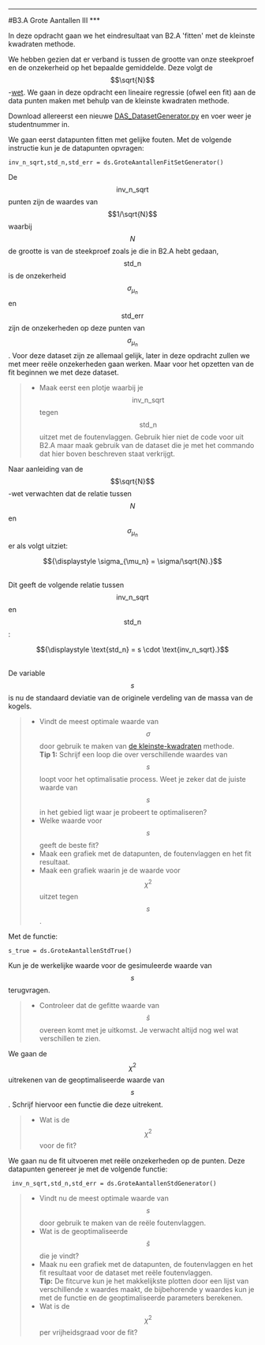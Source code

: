 *****
<a name="B3.A"></a>

#B3.A Grote Aantallen III ***

In deze opdracht gaan we het eindresultaat van B2.A 'fitten' met de kleinste kwadraten methode. 

We hebben gezien dat er verband is tussen de grootte van onze steekproef en de onzekerheid op het bepaalde gemiddelde. Deze volgt de $$\sqrt{N}$$-[wet](/blok-2/wet-van-grote-aantallen). We gaan in deze opdracht een lineaire regressie (ofwel een fit) aan de data punten maken met behulp van de kleinste kwadraten methode. 

Download allereerst een nieuwe [DAS_DatasetGenerator.py](DAS_DatasetGenerator.py) en voer weer je studentnummer in. 

We gaan eerst datapunten fitten met gelijke fouten.
Met de volgende instructie kun je de datapunten opvragen: 

	inv_n_sqrt,std_n,std_err = ds.GroteAantallenFitSetGenerator() 

De $$\text{inv_n_sqrt}$$ punten zijn de waardes van $$1/\sqrt{N}$$ waarbij $$N$$ de grootte is van de steekproef zoals je die in B2.A hebt gedaan, $$\text{std_n}$$ is de onzekerheid $$\sigma_{\mu_n}$$ en $$\text{std_err}$$ zijn de onzekerheden op deze punten van $$\sigma_{\mu_n}$$. Voor deze dataset zijn ze allemaal gelijk, later in deze opdracht zullen we met meer reële onzekerheden gaan werken. Maar voor het opzetten van de fit beginnen we met deze dataset.

> * Maak eerst een plotje waarbij je $$\text{inv_n_sqrt}$$ tegen $$\text{std_n}$$ uitzet met de foutenvlaggen. Gebruik hier niet de code voor uit B2.A maar maak gebruik van de dataset die je met het commando dat hier boven beschreven staat verkrijgt.

Naar aanleiding van de $$\sqrt{N}$$-wet verwachten dat de relatie tussen $$N$$ en $$\sigma_{\mu_n}$$ er als volgt uitziet:<br>
<center>$${\displaystyle \sigma_{\mu_n} = \sigma/\sqrt{N}.}$$</center><br>

Dit geeft de volgende relatie tussen 
$$\text{inv_n_sqrt}$$ en $$\text{std_n}$$:<br>

<center>$${\displaystyle \text{std_n} = s \cdot \text{inv_n_sqrt}.}$$</center><br>

De variable $$s$$ is nu de standaard deviatie van de originele verdeling van de massa van de kogels.

> * Vindt de meest optimale waarde van $$\sigma$$ door gebruik te maken van [de kleinste-kwadraten](/blok-3/kleinste-kwadraten) methode. <br>
> **Tip 1:** Schrijf een loop die over verschillende waardes van $$s$$ loopt voor het optimalisatie process. Weet je zeker dat de juiste waarde van $$s$$  in het gebied ligt waar je probeert te optimaliseren?<br>
> * Welke waarde voor $$s$$ geeft de beste fit? <br>
> * Maak een grafiek met de datapunten, de foutenvlaggen en het fit resultaat. 
> * Maak een grafiek waarin je de waarde voor $$\chi^2$$ uitzet tegen $$s$$.

Met de functie:
	
	s_true = ds.GroteAantallenStdTrue()

Kun je de werkelijke waarde voor de gesimuleerde waarde van $$s$$ terugvragen. 

> * Controleer dat de gefitte waarde van $$\hat{s}$$ overeen komt met je uitkomst. Je verwacht altijd nog wel wat verschillen te zien. 

We gaan de $$\chi^2$$ uitrekenen van de geoptimaliseerde waarde van $$s$$. 
Schrijf hiervoor een functie die deze uitrekent. 

> * Wat is de $$\chi^2$$ voor de fit?

We gaan nu de fit uitvoeren met reële onzekerheden op de punten. Deze datapunten genereer je met de volgende functie: 

	 inv_n_sqrt,std_n,std_err = ds.GroteAantallenStdGenerator()
 
> * Vindt nu de meest optimale waarde van $$s$$ door gebruik te maken van de reële foutenvlaggen. 
> * Wat is de geoptimaliseerde $$\hat{s}$$ die je vindt?
> * Maak nu een grafiek met de datapunten, de foutenvlaggen en het fit resultaat voor de dataset met reële foutenvlaggen.  
> **Tip:** De fitcurve kun je het makkelijkste plotten door een lijst van verschillende x waardes maakt, de bijbehorende y waardes kun je met de functie en de geoptimaliseerde parameters berekenen.
> * Wat is de $$\chi^2$$ per vrijheidsgraad voor de fit?

